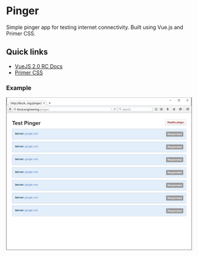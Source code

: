 # Pinger

Simple pinger app for testing internet connectivity. Built using Vue.js and Primer CSS.

## Quick links

- [VueJS 2.0 RC Docs](http://vuejs.org/guide/)
- [Primer CSS](http://primercss.io/)

### Example

![example](img/pinger.png)
